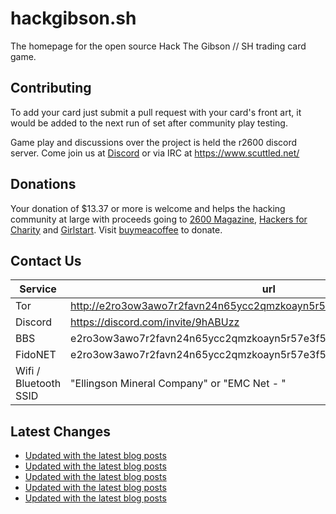 # hackgibson.sh
The homepage for the open source Hack The Gibson // SH trading card game.


## Contributing

To add your card just submit a pull request with your card's front art, it would be added to the next run of set after community play testing.

Game play and discussions over the project is held the r2600 discord server. Come join us at [Discord](https://discord.com/invite/9hABUzz) or via IRC at https://www.scuttled.net/


## Donations

Your donation of $13.37 or more is welcome and helps the hacking community at large with proceeds going to [2600 Magazine](https://2600.com/), [Hackers for Charity](https://hackersforcharity.org) and [Girlstart](https://girlstart.org).  Visit [buymeacoffee](https://www.buymeacoffee.com/hackgibson.sh) to donate.


## Contact Us

Service | url
-|-
Tor | http://e2ro3ow3awo7r2favn24n65ycc2qmzkoayn5r57e3f56nvjwdcgg32ad.onion
Discord | https://discord.com/invite/9hABUzz
BBS | e2ro3ow3awo7r2favn24n65ycc2qmzkoayn5r57e3f56nvjwdcgg32ad.onion:23
FidoNET | e2ro3ow3awo7r2favn24n65ycc2qmzkoayn5r57e3f56nvjwdcgg32ad.onion:24554
Wifi / Bluetooth SSID | "Ellingson Mineral Company" or "EMC Net - <fidonet address>"

## Latest Changes
<!-- BLOG-POST-LIST:START -->
- [Updated with the latest blog posts](https://github.com/DFW2600/hackgibson.sh/commit/fa86d5bf1a9d48e3076b2c77540913921d4e47b0)
- [Updated with the latest blog posts](https://github.com/DFW2600/hackgibson.sh/commit/a2a03a6e7e07575388196636ee1d9083d6d2714f)
- [Updated with the latest blog posts](https://github.com/DFW2600/hackgibson.sh/commit/0903e5eb7d2bc4731383fa8a3a61a90f06d81f4a)
- [Updated with the latest blog posts](https://github.com/DFW2600/hackgibson.sh/commit/eedb9b3d80c0c8037dfaed069a5d4d73a6f69785)
- [Updated with the latest blog posts](https://github.com/DFW2600/hackgibson.sh/commit/c0392f29474240509a0a9e608083da73f57bec0b)
<!-- BLOG-POST-LIST:END -->
